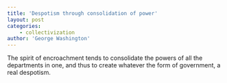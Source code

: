 ```yaml
---
title: 'Despotism through consolidation of power'
layout: post
categories:
    - collectivization
author: 'George Washington'
---
```


The spirit of encroachment tends to consolidate the powers of all the departments in one, and thus to create whatever the form of government, a real despotism.
